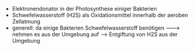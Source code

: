 - Elektronendonator in der Photosynthese einiger Bakterien 
- Schwefelwasserstoff (H2S) als Oxidationsmittel innerhalb der aeroben Zellatmung 
- generell: da einige Bakterien Schwefelwasserstoff benötigen 
---> nehmen es aus der Umgebung auf --> Entgiftung von H2S aus der Umgebung 